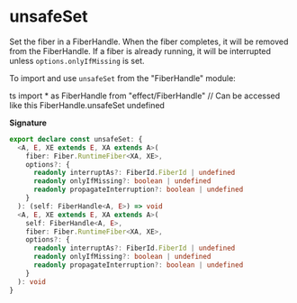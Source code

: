 # unsafeSet

Set the fiber in a FiberHandle. When the fiber completes, it will be removed from the FiberHandle.
If a fiber is already running, it will be interrupted unless `options.onlyIfMissing` is set.

To import and use `unsafeSet` from the "FiberHandle" module:

ts
import \* as FiberHandle from "effect/FiberHandle"
// Can be accessed like this
FiberHandle.unsafeSet
undefined

**Signature**

```ts
export declare const unsafeSet: {
  <A, E, XE extends E, XA extends A>(
    fiber: Fiber.RuntimeFiber<XA, XE>,
    options?: {
      readonly interruptAs?: FiberId.FiberId | undefined
      readonly onlyIfMissing?: boolean | undefined
      readonly propagateInterruption?: boolean | undefined
    }
  ): (self: FiberHandle<A, E>) => void
  <A, E, XE extends E, XA extends A>(
    self: FiberHandle<A, E>,
    fiber: Fiber.RuntimeFiber<XA, XE>,
    options?: {
      readonly interruptAs?: FiberId.FiberId | undefined
      readonly onlyIfMissing?: boolean | undefined
      readonly propagateInterruption?: boolean | undefined
    }
  ): void
}
```

